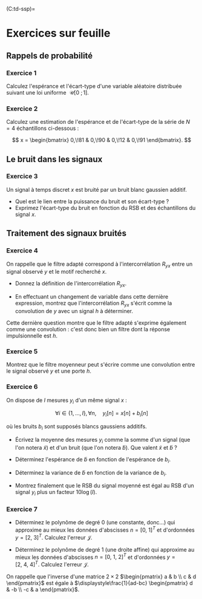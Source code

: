 (C:td-ssp)=
# Exercices sur feuille


## Rappels de probabilité

### Exercice 1

Calculez l'espérance et l'écart-type d'une variable aléatoire distribuée suivant une loi uniforme $\ \mathcal{U}[0\ ; 1]$.


### Exercice 2

Calculez une estimation de l'espérance et de l'écart-type de la série de $N=4$ échantillons ci-dessous :

$$
  x = \begin{bmatrix} 0,\!81 & 0,\!90 & 0,\!12 & 0,\!91 \end{bmatrix}.
$$


## Le bruit dans les signaux

### Exercice 3

Un signal à temps discret $x$ est bruité par un bruit blanc gaussien additif.
* Quel est le lien entre la puissance du bruit et son écart-type ?
* Exprimez l'écart-type du bruit en fonction du RSB et des échantillons du signal $x$.

<!-- Le calcul en TD du RSB est compliqué (notions de variances, espérance, covariance, indépendance...) -->


## Traitement des signaux bruités

### Exercice 4

On rappelle que le filtre adapté correspond à l'intercorrélation $R_{yx}$
entre un signal observé $y$ et le motif recherché $x$.

* Donnez la définition de l'intercorrélation $R_{yx}$.

* En effectuant un changement de variable dans cette dernière expression,
  montrez que l'intercorrélation $R_{yx}$ s'écrit comme la convolution de $y$ avec un signal $h$ à déterminer.

Cette dernière question montre que le filtre adapté s'exprime également comme une convolution :
c'est donc bien un filtre dont la réponse impulsionnelle est $h$.


### Exercice 5

Montrez que le filtre moyenneur peut s'écrire comme une convolution entre le signal observé $y$
et une porte $h$.


### Exercice 6

On dispose de $I$ mesures $y_i$ d'un même signal $x$ :

$$
\forall i\in\{1,\dots,I\}, \forall n, \quad y_i[n]=x[n]+b_i[n]
$$

où les bruits $b_i$ sont supposés blancs gaussiens additifs.

* Écrivez la moyenne des mesures $y_i$ comme la somme d'un signal (que l'on notera $\tilde{x}$)
  et d'un bruit (que l'on notera $\tilde{b}$).
  Que valent $\tilde{x}$ et $\tilde{b}$ ?
  
* Déterminez l'espérance de $\tilde{b}$ en fonction de l'espérance de $b_i$.
  
* Déterminez la variance de $\tilde{b}$ en fonction de la variance de $b_i$.

* Montrez finalement que le RSB du signal moyenné est égal au RSB d'un signal $y_i$ plus un facteur $10\log(I)$.


### Exercice 7

* Déterminez le polynôme de degré 0 (une constante, donc...) qui approxime au mieux
  les données d'abscisses $n=[0,\ 1]^T$ et d'ordonnées $y=[2,\ 3]^T$.
  Calculez l'erreur $\mathcal{J}$.

* Déterminez le polynôme de degré 1 (une droite affine) qui approxime au mieux
  les données d'abscisses $n=[0,\ 1,\ 2]^T$ et d'ordonnées $y=[2,\ 4,\ 4]^T$.
  Calculez l'erreur $\mathcal{J}$.

On rappelle que l'inverse d'une matrice $2\times2$ $\begin{pmatrix} a & b \\ c & d \end{pmatrix}$
est égale à $\displaystyle\frac{1}{ad-bc} \begin{pmatrix} d & -b \\ -c & a \end{pmatrix}$.